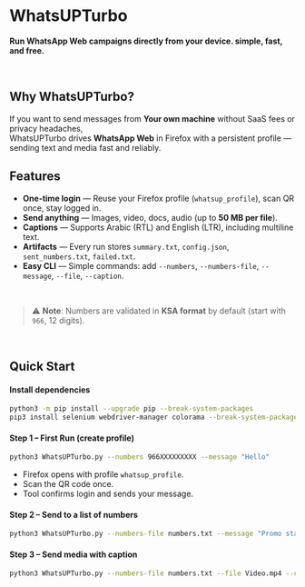 # WhatsUPTurbo 
**Run WhatsApp Web campaigns directly from your device. simple, fast, and free.**

<br>

## Why WhatsUPTurbo?  

If you want to send messages from **Your own machine** without SaaS fees or privacy headaches,  
WhatsUPTurbo drives **WhatsApp Web** in Firefox with a persistent profile — sending text and media fast and reliably.

## Features  

- **One-time login** — Reuse your Firefox profile (`whatsup_profile`), scan QR once, stay logged in.  
- **Send anything** — Images, video, docs, audio (up to **50 MB per file**).  
- **Captions** — Supports Arabic (RTL) and English (LTR), including multiline text.  
- **Artifacts** — Every run stores `summary.txt`, `config.json`, `sent_numbers.txt`, `failed.txt`.  
- **Easy CLI** — Simple commands: add `--numbers`, `--numbers-file`, `--message`, `--file`, `--caption`.  

<br>

> ⚠️ **Note**: Numbers are validated in **KSA format** by default (start with `966`, 12 digits).  

<br>

## Quick Start  

#### Install dependencies  
```bash
python3 -m pip install --upgrade pip --break-system-packages
pip3 install selenium webdriver-manager colorama --break-system-packages
```

#### Step 1 – First Run (create profile)  
```bash
python3 WhatsUPTurbo.py --numbers 966XXXXXXXXX --message "Hello"
```
- Firefox opens with profile `whatsup_profile`.  
- Scan the QR code once.  
- Tool confirms login and sends your message.  

#### Step 2 – Send to a list of numbers  
```bash
python3 WhatsUPTurbo.py --numbers-file numbers.txt --message "Promo starts today"
```

#### Step 3 – Send media with caption  
```bash
python3 WhatsUPTurbo.py --numbers-file numbers.txt --file Video.mp4 --caption @caption.txt
```




